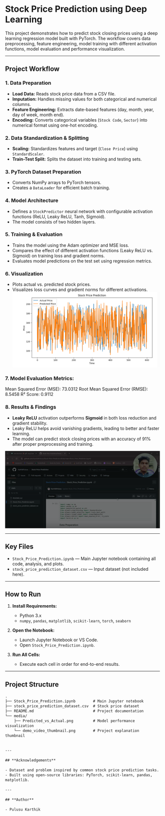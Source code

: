 # Stock Price Prediction using Deep Learning

This project demonstrates how to predict stock closing prices using a deep learning regression model built with PyTorch.  The workflow covers data preprocessing, feature engineering, model training with different activation functions, model evaluation and performance visualization.

---

## **Project Workflow**

### 1. Data Preparation
- **Load Data:** Reads stock price data from a CSV file.
- **Imputation:** Handles missing values for both categorical and numerical columns.
- **Feature Engineering:** Extracts date-based features (day, month, year, day of week, month end).
- **Encoding:** Converts categorical variables (`Stock Code`, `Sector`) into numerical format using one-hot encoding.

### 2. Data Standardization & Splitting
- **Scaling:** Standardizes features and target (`Close Price`) using `StandardScaler`.
- **Train-Test Split:** Splits the dataset into training and testing sets.

### 3. PyTorch Dataset Preparation
- Converts NumPy arrays to PyTorch tensors.
- Creates a `DataLoader` for efficient batch training.

### 4. Model Architecture
- Defines a `StockPredictor` neural network with configurable activation functions (ReLU, Leaky ReLU, Tanh, Sigmoid).
- The model consists of two hidden layers.

### 5. Training & Evaluation
- Trains the model using the Adam optimizer and MSE loss.
- Compares the effect of different activation functions (Leaky ReLU vs. Sigmoid) on training loss and gradient norms.
- Evaluates model predictions on the test set using regression metrics.

### 6. Visualization
- Plots actual vs. predicted stock prices.
- Visualizes loss curves and gradient norms for different activations.  
![Predicted Vs Actual price Image](media/Predicted_vs_Actual.png)

### 7. Model Evaluation Metrics:
Mean Squared Error (MSE): 73.0312
Root Mean Squared Error (RMSE): 8.5458
R² Score: 0.9112

### 8. Results & Findings

- **Leaky ReLU** activation outperforms **Sigmoid** in both loss reduction and gradient stability.
- Leaky ReLU helps avoid vanishing gradients, leading to better and faster learning.
- The model can predict stock closing prices with an accuracy of 91% after proper preprocessing and training.

[![Watch the Demo](media/demo_video_thumbnail.png)](https://www.loom.com/share/2786f34112ef4bfe9414d24fe0e2ef7d?sid=d01daa80-4a56-45a0-8117-af5c48e4bf42)


---

## **Key Files**

- `Stock_Price_Prediction.ipynb` — Main Jupyter notebook containing all code, analysis, and plots.
- `stock_price_prediction_dataset.csv` — Input dataset (not included here).

---

## **How to Run**

1. **Install Requirements:**
    - Python 3.x
    - `numpy`, `pandas`, `matplotlib`, `scikit-learn`, `torch`, `seaborn`

2. **Open the Notebook:**
    - Launch Jupyter Notebook or VS Code.
    - Open `Stock_Price_Prediction.ipynb`.

3. **Run All Cells:**
    - Execute each cell in order for end-to-end results.

---

## **Project Structure**

```
.
├── Stock_Price_Prediction.ipynb        # Main Jupyter notebook
├── stock_price_prediction_dataset.csv  # Stock price dataset
├── README.md                           # Project documentation
└── media/
    ├── Predicted_vs_Actual.png         # Model performance visualization
    └── demo_video_thumbnail.png        # Project explanation thumbnail


---

## **Acknowledgements**

- Dataset and problem inspired by common stock price prediction tasks.
- Built using open-source libraries: PyTorch, scikit-learn, pandas, matplotlib.

---

## **Author**

- Pulusu Karthik
